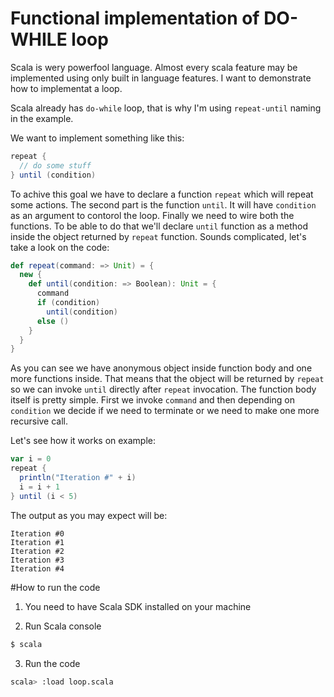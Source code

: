 Functional implementation of DO-WHILE loop
==========================================

Scala is wery powerfool language. Almost every scala feature may be implemented using only built in language features. I want to demonstrate how to implementat a loop.

Scala already has ```do-while``` loop, that is why I'm using ```repeat-until``` naming in the example.

We want to implement something like this:
```scala
repeat {
  // do some stuff
} until (condition)
```
To achive this goal we have to declare a function ```repeat``` which will repeat some actions. The second part is the  function ```until```. It will have ```condition``` as an argument to contorol the loop. Finally we need to wire both the functions. To be able to do that we'll declare ```until``` function as a method inside the object returned by ```repeat``` function. 
Sounds complicated, let's take a look on the code:
```scala
def repeat(command: => Unit) = {
  new {
    def until(condition: => Boolean): Unit = {
      command
      if (condition)
        until(condition)
      else ()
    }
  }
}
```
As you can see we have anonymous object inside function body and one more functions inside. That means that the object will be returned by ```repeat``` so we can invoke ```until``` directly after ```repeat``` invocation.
The function body itself is pretty simple. First we invoke ```command``` and then depending on ```condition``` we decide if we need to terminate or we need to make one more recursive call.

Let's see how it works on example:
```scala
var i = 0
repeat {
  println("Iteration #" + i)
  i = i + 1
} until (i < 5)
```
The output as you may expect will be:
```
Iteration #0
Iteration #1
Iteration #2
Iteration #3
Iteration #4
```

#How to run the code
1) You need to have Scala SDK installed on your machine

2) Run Scala console
```bash
$ scala
```
3) Run the code
```bash
scala> :load loop.scala
```


